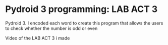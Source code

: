# Pydroid 3 programming: LAB ACT 3
Pydroid 3. I encoded each word to create this program that allows the users to check whether the number is odd or even

Video of the LAB ACT 3 i made
